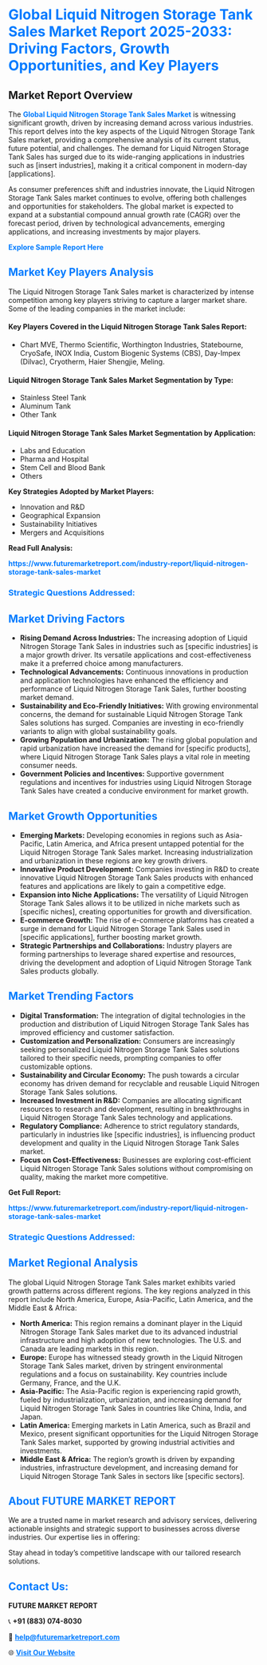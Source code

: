 <h1 style="color: #007BFF;">Global Liquid Nitrogen Storage Tank Sales Market Report 2025-2033: Driving Factors, Growth Opportunities, and Key Players</h1>

<section id="overview">
<h2>Market Report Overview</h2>
<p>The <a href="https://www.futuremarketreport.com/industry-report/liquid-nitrogen-storage-tank-sales-market" style="color: #007BFF; text-decoration: none;"><strong>Global Liquid Nitrogen Storage Tank Sales Market</strong></a> is witnessing significant growth, driven by increasing demand across various industries. This report delves into the key aspects of the Liquid Nitrogen Storage Tank Sales market, providing a comprehensive analysis of its current status, future potential, and challenges. The demand for Liquid Nitrogen Storage Tank Sales has surged due to its wide-ranging applications in industries such as [insert industries], making it a critical component in modern-day [applications].</p>
<p>As consumer preferences shift and industries innovate, the Liquid Nitrogen Storage Tank Sales market continues to evolve, offering both challenges and opportunities for stakeholders. The global market is expected to expand at a substantial compound annual growth rate (CAGR) over the forecast period, driven by technological advancements, emerging applications, and increasing investments by major players.</p>
</section>

<section id="overview">
<p><a href="https://www.futuremarketreport.com/request-sample/reportId=105382" style="color: #007BFF; text-decoration: none;"><strong>Explore Sample Report Here</strong></a></p>
</section>

<section id="key-players">
<h2 style="color: #007BFF;">Market Key Players Analysis</h2>
<p>The Liquid Nitrogen Storage Tank Sales market is characterized by intense competition among key players striving to capture a larger market share. Some of the leading companies in the market include:</p>
<h4>Key Players Covered in the Liquid Nitrogen Storage Tank Sales Report:</h4>
<ul><li>Chart MVE, Thermo Scientific, Worthington Industries, Statebourne, CryoSafe, INOX India, Custom Biogenic Systems (CBS), Day-Impex (Dilvac), Cryotherm, Haier Shengjie, Meling.</li></ul>
<h4>Liquid Nitrogen Storage Tank Sales Market Segmentation by Type:</h4>
<ul><li>Stainless Steel Tank</li><li>Aluminum Tank</li><li>Other Tank</li></ul>

<h4>Liquid Nitrogen Storage Tank Sales Market Segmentation by Application:</h4>
<ul><li>Labs and Education</li><li>Pharma and Hospital</li><li>Stem Cell and Blood Bank</li><li>Others</li></ul>
<p><strong>Key Strategies Adopted by Market Players:</strong></p>
<ul>
<li>Innovation and R&D</li>
<li>Geographical Expansion</li>
<li>Sustainability Initiatives</li>
<li>Mergers and Acquisitions</li>
</ul>
</section>

<section>
<p><strong>Read Full Analysis: </strong></p><a href="https://www.futuremarketreport.com/industry-report/liquid-nitrogen-storage-tank-sales-market" style="color: #007BFF; text-decoration: none;"><strong>https://www.futuremarketreport.com/industry-report/liquid-nitrogen-storage-tank-sales-market</strong></a>
<h3 style="color: #007BFF;">Strategic Questions Addressed:</h3>
</section>

<section id="driving-factors">
<h2 style="color: #007BFF;">Market Driving Factors</h2>
<ul>
<li><strong>Rising Demand Across Industries:</strong> The increasing adoption of Liquid Nitrogen Storage Tank Sales in industries such as [specific industries] is a major growth driver. Its versatile applications and cost-effectiveness make it a preferred choice among manufacturers.</li>
<li><strong>Technological Advancements:</strong> Continuous innovations in production and application technologies have enhanced the efficiency and performance of Liquid Nitrogen Storage Tank Sales, further boosting market demand.</li>
<li><strong>Sustainability and Eco-Friendly Initiatives:</strong> With growing environmental concerns, the demand for sustainable Liquid Nitrogen Storage Tank Sales solutions has surged. Companies are investing in eco-friendly variants to align with global sustainability goals.</li>
<li><strong>Growing Population and Urbanization:</strong> The rising global population and rapid urbanization have increased the demand for [specific products], where Liquid Nitrogen Storage Tank Sales plays a vital role in meeting consumer needs.</li>
<li><strong>Government Policies and Incentives:</strong> Supportive government regulations and incentives for industries using Liquid Nitrogen Storage Tank Sales have created a conducive environment for market growth.</li>
</ul>
</section>

<section id="growth-opportunities">
<h2 style="color: #007BFF;">Market Growth Opportunities</h2>
<ul>
<li><strong>Emerging Markets:</strong> Developing economies in regions such as Asia-Pacific, Latin America, and Africa present untapped potential for the Liquid Nitrogen Storage Tank Sales market. Increasing industrialization and urbanization in these regions are key growth drivers.</li>
<li><strong>Innovative Product Development:</strong> Companies investing in R&D to create innovative Liquid Nitrogen Storage Tank Sales products with enhanced features and applications are likely to gain a competitive edge.</li>
<li><strong>Expansion into Niche Applications:</strong> The versatility of Liquid Nitrogen Storage Tank Sales allows it to be utilized in niche markets such as [specific niches], creating opportunities for growth and diversification.</li>
<li><strong>E-commerce Growth:</strong> The rise of e-commerce platforms has created a surge in demand for Liquid Nitrogen Storage Tank Sales used in [specific applications], further boosting market growth.</li>
<li><strong>Strategic Partnerships and Collaborations:</strong> Industry players are forming partnerships to leverage shared expertise and resources, driving the development and adoption of Liquid Nitrogen Storage Tank Sales products globally.</li>
</ul>
</section>

<section id="trending-factors">
<h2 style="color: #007BFF;">Market Trending Factors</h2>
<ul>
<li><strong>Digital Transformation:</strong> The integration of digital technologies in the production and distribution of Liquid Nitrogen Storage Tank Sales has improved efficiency and customer satisfaction.</li>
<li><strong>Customization and Personalization:</strong> Consumers are increasingly seeking personalized Liquid Nitrogen Storage Tank Sales solutions tailored to their specific needs, prompting companies to offer customizable options.</li>
<li><strong>Sustainability and Circular Economy:</strong> The push towards a circular economy has driven demand for recyclable and reusable Liquid Nitrogen Storage Tank Sales solutions.</li>
<li><strong>Increased Investment in R&D:</strong> Companies are allocating significant resources to research and development, resulting in breakthroughs in Liquid Nitrogen Storage Tank Sales technology and applications.</li>
<li><strong>Regulatory Compliance:</strong> Adherence to strict regulatory standards, particularly in industries like [specific industries], is influencing product development and quality in the Liquid Nitrogen Storage Tank Sales market.</li>
<li><strong>Focus on Cost-Effectiveness:</strong> Businesses are exploring cost-efficient Liquid Nitrogen Storage Tank Sales solutions without compromising on quality, making the market more competitive.</li>
</ul>
</section>

<section>
<p><strong>Get Full Report: </strong></p><a href="https://www.futuremarketreport.com/industry-report/liquid-nitrogen-storage-tank-sales-market" style="color: #007BFF; text-decoration: none;"><strong>https://www.futuremarketreport.com/industry-report/liquid-nitrogen-storage-tank-sales-market</strong></a>
<h3 style="color: #007BFF;">Strategic Questions Addressed:</h3>
</section>


<section id="regional-analysis">
<h2 style="color: #007BFF;">Market Regional Analysis</h2>
<p>The global Liquid Nitrogen Storage Tank Sales market exhibits varied growth patterns across different regions. The key regions analyzed in this report include North America, Europe, Asia-Pacific, Latin America, and the Middle East & Africa:</p>
<ul>
<li><strong>North America:</strong> This region remains a dominant player in the Liquid Nitrogen Storage Tank Sales market due to its advanced industrial infrastructure and high adoption of new technologies. The U.S. and Canada are leading markets in this region.</li>
<li><strong>Europe:</strong> Europe has witnessed steady growth in the Liquid Nitrogen Storage Tank Sales market, driven by stringent environmental regulations and a focus on sustainability. Key countries include Germany, France, and the U.K.</li>
<li><strong>Asia-Pacific:</strong> The Asia-Pacific region is experiencing rapid growth, fueled by industrialization, urbanization, and increasing demand for Liquid Nitrogen Storage Tank Sales in countries like China, India, and Japan.</li>
<li><strong>Latin America:</strong> Emerging markets in Latin America, such as Brazil and Mexico, present significant opportunities for the Liquid Nitrogen Storage Tank Sales market, supported by growing industrial activities and investments.</li>
<li><strong>Middle East & Africa:</strong> The region’s growth is driven by expanding industries, infrastructure development, and increasing demand for Liquid Nitrogen Storage Tank Sales in sectors like [specific sectors].</li>
</ul>
</section>

<footer>
<h2 style="color: #007BFF;">About FUTURE MARKET REPORT</h2>
<p>We are a trusted name in market research and advisory services, delivering actionable insights and strategic support to businesses across diverse industries. Our expertise lies in offering:</p>

<p>Stay ahead in today’s competitive landscape with our tailored research solutions.</p>

<h2 style="color: #007BFF;">Contact Us:</h2>
<p><strong>FUTURE MARKET REPORT</strong></p>
<p>📞 <strong>+91 (883) 074-8030</strong></p>
<p>📧 <strong><a href="mailto:help@futuremarketreport.com" style="color: #007BFF;">help@futuremarketreport.com</a></strong></p>
<p>🌐 <strong><a href="https://www.futuremarketreport.com/" style="color: #007BFF;">Visit Our Website</a></strong></p>
</footer>